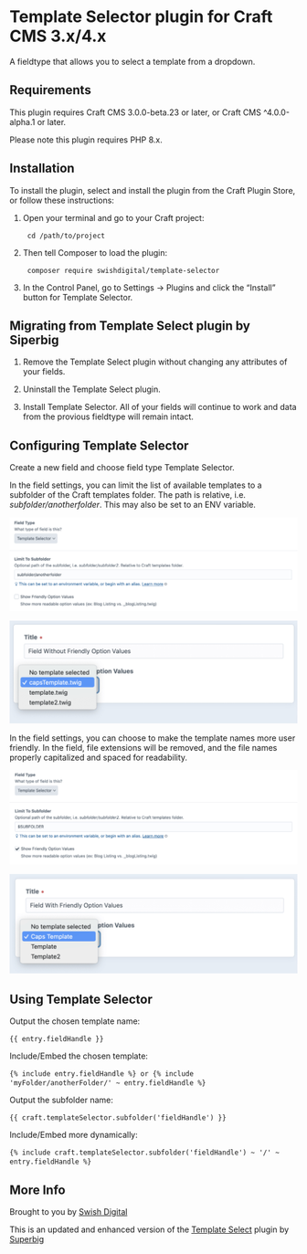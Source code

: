 # Template Selector plugin for Craft CMS 3.x/4.x

A fieldtype that allows you to select a template from a dropdown.

## Requirements

This plugin requires Craft CMS 3.0.0-beta.23 or later, or Craft CMS ^4.0.0-alpha.1 or later.

Please note this plugin requires PHP 8.x.

## Installation

To install the plugin, select and install the plugin from the Craft Plugin Store, or follow these instructions:

1. Open your terminal and go to your Craft project:

        cd /path/to/project

2. Then tell Composer to load the plugin:

        composer require swishdigital/template-selector

3. In the Control Panel, go to Settings → Plugins and click the “Install” button for Template Selector.

## Migrating from Template Select plugin by Siperbig

1. Remove the Template Select plugin without changing any attributes of your fields.

2. Uninstall the Template Select plugin.

3. Install Template Selector. All of your fields will continue to work and data from the provious fieldtype will remain intact.

## Configuring Template Selector

Create a new field and choose field type Template Selector.

In the field settings, you can limit the list of available templates to a subfolder of the Craft templates folder. The path is relative, i.e. _subfolder/anotherfolder_. This may also be set to an ENV variable.

![Screenshot](resources/img/field-settings-1.png)

![Screenshot](resources/img/field-1.png)

In the field settings, you can choose to make the template names more user friendly. In the field, file extensions will be removed, and the file names properly capitalized and spaced for readability.

![Screenshot](resources/img/field-settings-2.png)

![Screenshot](resources/img/field-2.png)

## Using Template Selector

Output the chosen template name:

```twig
{{ entry.fieldHandle }}
```

Include/Embed the chosen template:

```twig
{% include entry.fieldHandle %} or {% include 'myFolder/anotherFolder/' ~ entry.fieldHandle %}
```

Output the subfolder name:

```twig
{{ craft.templateSelector.subfolder('fieldHandle') }}
```

Include/Embed more dynamically:

```twig
{% include craft.templateSelector.subfolder('fieldHandle') ~ '/' ~ entry.fieldHandle %}
```

## More Info

Brought to you by [Swish Digital](https://swishdigital.co)

This is an updated and enhanced version of the [Template Select](https://github.com/sjelfull/craft3-templateselect) plugin by [Superbig](https://superbig.co)
